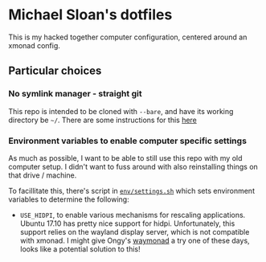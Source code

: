 # Michael Sloan's dotfiles

This is my hacked together computer configuration, centered around an xmonad config.

## Particular choices

### No symlink manager - straight git

This repo is intended to be cloned with `--bare`, and have its working directory be `~/`.  There are some instructions for this [here](env/setup-notes.md)

### Environment variables to enable computer specific settings

As much as possible, I want to be able to still use this repo with my old
computer setup. I didn't want to fuss around with also reinstalling things on
that drive / machine.

To facillitate this, there's script in [`env/settings.sh`](`env/settings.sh` ) which sets environment variables to determine the following:

* `USE_HIDPI`, to enable various mechanisms for rescaling applications. Ubuntu
  17.10 has pretty nice support for hidpi. Unfortunately, this support relies on
  the wayland display server, which is not compatible with xmonad. I might give
  Ongy's [waymonad](https://github.com/Ongy/waymonad) a try one of these days,
  looks like a potential solution to this!
